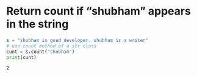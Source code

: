 # Return count if “shubham” appears in the string


```python
s = "shubham is good developer. shubham is a writer"
# use count method of a str class
cunt = s.count("shubham")
print(cunt)
```

    2
    


```python

```
